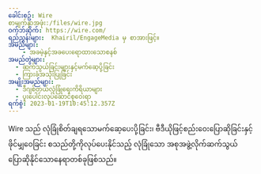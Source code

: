 ```yaml
---
ခေါင်းစဥ်: Wire
စာမျက်နှာအဖုံး:/files/wire.jpg
ဝက်ဘ်ဆိုက်: https://wire.com/
ရည်ညွှန်းများ:  Khairil/EngageMedia မှ စာအားဖြင့်။
အမည်များ:
    - အခမဲ့နှင့်အခပေးရောထားသောစနစ်
အမည်တွဲများ:
  - ဆက်သွယ်ခြင်းများနှင့်မက်ဆေ့ပို့ခြင်း
  - ကြားခံအသုံးပြုခြင်း
အမျိုးအမည်များ:
  - ဒီဂျစ်တယ်လုံခြုံရေးကိရိယာများ
  - ပူးပေါင်းလုပ်ဆောင်စုဝေးရာ
ရက်စွဲ: 2023-01-19T10:45:12.357Z
---
```

Wire သည် လုံခြုံစိတ်ချရသောမက်ဆေ့ပေးပို့ခြင်း၊ ဗီဒီယိုဖြင့်စည်းဝေးပြောဆိုခြင်းနှင့် ဖိုင်မျှဝေခြင်း စသည်တို့ကိုလုပ်ပေးနိုင်သည့် လုံခြုံသော အစုအဖွဲ့လိုက်ဆက်သွယ်ပြောဆိုနိုင်သောနေရာတစ်ခုဖြစ်သည်။